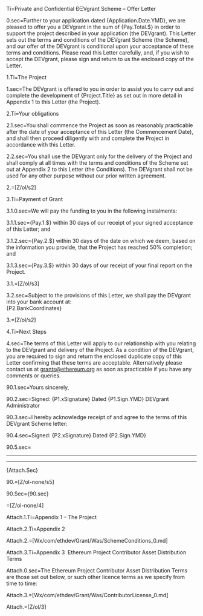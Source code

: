 Ti=Private and Confidential  ÐΞVgrant Scheme – Offer Letter

0.sec=Further to your application dated {Application.Date.YMD}, we are pleased to offer you a DEVgrant in the sum of {Pay.Total.$} in order to support the project described in your application (the DEVgrant​). This Letter sets out the terms and conditions of the DEVgrant Scheme (the Scheme​), and our offer of the DEVgrant is conditional upon your acceptance of these terms and conditions. Please read this Letter carefully, and, if you wish to accept the DEVgrant, please sign and return to us the enclosed copy of the Letter.

1.Ti=The Project

1.sec=The DEVgrant is offered to you in order to assist you to carry out and complete the development of {Project.Title} as set out in more detail in Appendix 1 to this Letter (the Project​).

2.Ti=Your obligations

2.1.sec=You shall commence the Project as soon as reasonably practicable after the date of your acceptance of this Letter (the Commencement Date​), and shall then proceed diligently with and complete the Project in accordance with this Letter.

2.2.sec=You shall use the DEVgrant only for the delivery of the Project and shall comply at all times with the terms and conditions of the Scheme set out at Appendix 2 to this Letter (the Conditions​). The DEVgrant shall not be used for any other purpose without our prior written agreement.

2.=[Z/ol/s2]

3.Ti=Payment of Grant

3.1.0.sec=We will pay the funding to you in the following instalments:

3.1.1.sec={Pay.1.$} within 30 days of our receipt of your signed acceptance of this Letter; and

3.1.2.sec={Pay.2.$} within 30 days of the date on which we deem, based on the information you provide, that the Project has reached 50% completion; and

3.1.3.sec={Pay.3.$} within 30 days of our receipt of your final report on the Project.

3.1.=[Z/ol/s3]

3.2.sec=Subject to the provisions of this Letter, we shall pay the DEVgrant into your bank account at:<br>{P2.BankCoordinates}

3.=[Z/ol/s2]

4.Ti=Next Steps

4.sec=The terms of this Letter will apply to our relationship with you relating to the DEVgrant and delivery of the Project. As a condition of the DEVgrant, you are required to sign and return the enclosed duplicate copy of this Letter confirming that these terms are acceptable.  Alternatively please contact us at grants@ethereum.org as soon as practicable if you have any comments or queries.

90.1.sec=Yours sincerely,

90.2.sec=Signed: {P1.xSignature} Dated {P1.Sign.YMD}  DEVgrant Administrator

90.3.sec=I hereby acknowledge receipt of and agree to the terms of this DEVgrant Scheme letter:

90.4.sec=Signed: {P2.xSignature} Dated {P2.Sign.YMD}

90.5.sec=<hr><hr>{Attach.Sec}

90.=[Z/ol-none/s5]

90.Sec={90.sec}

=[Z/ol-none/4]

Attach.1.Ti=Appendix 1 – The Project

Attach.2.Ti=Appendix 2

Attach.2.=[Wx/com/ethdev/Grant/Was/SchemeConditions_0.md]
 
Attach.3.Ti=Appendix 3 ­ Ethereum Project Contributor Asset Distribution Terms

Attach.0.sec=The Ethereum Project Contributor Asset Distribution Terms are those set out below, or such other
licence terms as we specify from time to time:

Attach.3.=[Wx/com/ethdev/Grant/Was/ContributorLicense_0.md]

Attach.=[Z/ol/3]